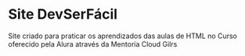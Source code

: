 # Site DevSerFácil
Site criado para praticar os aprendizados das aulas de HTML no Curso oferecido pela Alura através da Mentoria Cloud Gilrs
